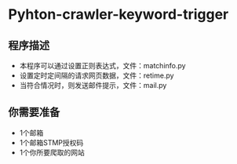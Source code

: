 # Pyhton-crawler-keyword-trigger
<!DOCTYPE html>
<html lang="en">

<head>
    <meta charset="UTF-8">
    <meta http-equiv="X-UA-Compatible" content="IE=edge">
    <meta name="viewport" content="width=device-width, initial-scale=1.0">
    <title>Document</title>
</head>

<body>
    <h2>程序描述</h2>
    <ul>
        <li>本程序可以通过设置正则表达式，文件：matchinfo.py<br></li>
        <li>设置定时定间隔的请求网页数据，文件：retime.py</li>
        <li>当符合情况时，则发送邮件提示，文件：mail.py</li>
    </ul>
    <h2>你需要准备</h2>
   <ul>
    <li>1个邮箱</li>
    <li>1个邮箱STMP授权码</li>
    <li>1个你所要爬取的网站</li>
   </ul>
</body>

</html>